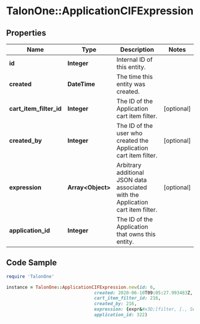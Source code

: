 # TalonOne::ApplicationCIFExpression

## Properties

Name | Type | Description | Notes
------------ | ------------- | ------------- | -------------
**id** | **Integer** | Internal ID of this entity. | 
**created** | **DateTime** | The time this entity was created. | 
**cart_item_filter_id** | **Integer** | The ID of the Application cart item filter. | [optional] 
**created_by** | **Integer** | The ID of the user who created the Application cart item filter. | [optional] 
**expression** | **Array&lt;Object&gt;** | Arbitrary additional JSON data associated with the Application cart item filter. | [optional] 
**application_id** | **Integer** | The ID of the Application that owns this entity. | 

## Code Sample

```ruby
require 'TalonOne'

instance = TalonOne::ApplicationCIFExpression.new(id: 6,
                                 created: 2020-06-10T09:05:27.993483Z,
                                 cart_item_filter_id: 216,
                                 created_by: 216,
                                 expression: {expr&#x3D;[filter, [., Session, CartItems], [[Item], [catch, false, [&#x3D;, [., Item, Category], Kitchen]]]]},
                                 application_id: 322)
```


